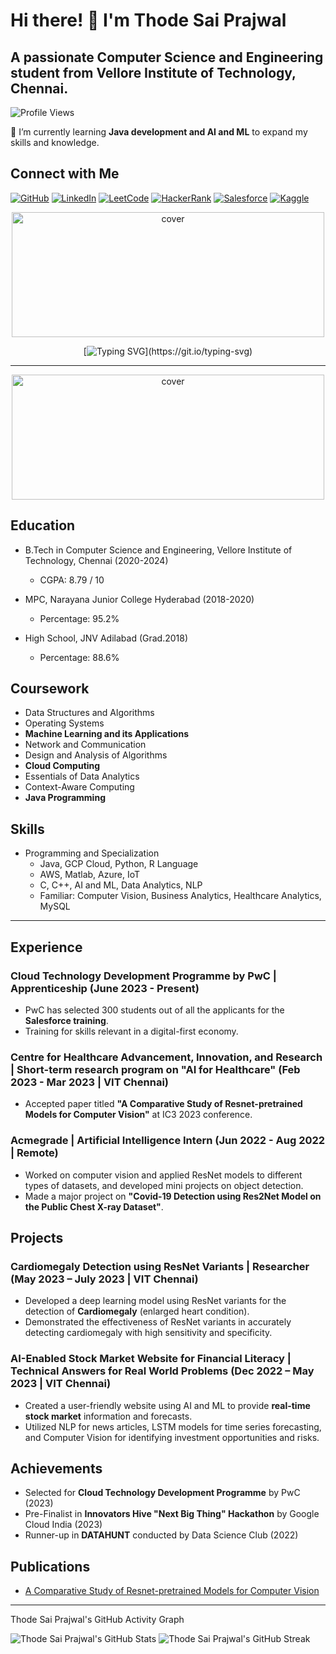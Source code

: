# Hi there! 👋 I'm Thode Sai Prajwal

## A passionate Computer Science and Engineering student from Vellore Institute of Technology, Chennai.

![Profile Views](https://komarev.com/ghpvc/?username=THODESAIPRAJWAL&color=blueviolet)

🌱 I’m currently learning **Java development and AI and ML** to expand my skills and knowledge.

## Connect with Me
[![GitHub](https://img.shields.io/badge/GitHub-THODESAIPRAJWAL-blue?logo=github&style=flat-square&logoColor=white)](https://github.com/THODESAIPRAJWAL)
[![LinkedIn](https://img.shields.io/badge/LinkedIn-Thode_Sai_Prajwal-blue?logo=linkedin&style=flat-square&logoColor=white)](https://www.linkedin.com/in/thode-sai-prajwal-436554191)
[![LeetCode](https://img.shields.io/badge/LeetCode-thodesaiprajwal-red?logo=leetcode&style=flat-square&logoColor=white)](https://leetcode.com/thodesaiprajwal/)
[![HackerRank](https://img.shields.io/badge/HackerRank-thodesaiprajwal-green?logo=hackerrank&style=flat-square&logoColor=white)](https://www.hackerrank.com/thodesaiprajwal)
[![Salesforce](https://img.shields.io/badge/salesforce-tsaiprajwal-blue?logo=salesforce&style=flat-square&logoColor=white)](https://trailblazer.me/id/tsaiprajwal)
[![Kaggle](https://img.shields.io/badge/Kaggle-thodesaiprajwal-orange?logo=kaggle&style=flat-square&logoColor=white)](https://www.kaggle.com/thodesaiprajwal)
<div align="center">
<img width="500" height="200" src="https://miro.medium.com/max/1444/1*Z5-lWkyzcRB5ahgm9qyxvg.png" alt="cover" />
</div>

<div align="center">
  
[![Typing SVG](https://readme-typing-svg.herokuapp.com?size=30&width=1000&lines=Welcome+To+Thode+Sai+Prajwal's+GitHub+Profile!)](https://git.io/typing-svg)
 
</div>
<hr>

<div align="center">
<img width="500" height="200" src="https://github.com/ankitjha2711/ankitjha2711/blob/main/animation_500_kxa883sd.gif?raw=true" alt="cover" />
</div>


## Education
- B.Tech in Computer Science and Engineering, Vellore Institute of Technology, Chennai (2020-2024)
  - CGPA: 8.79 / 10

- MPC, Narayana Junior College Hyderabad (2018-2020)
  - Percentage: 95.2%

- High School, JNV Adilabad (Grad.2018)
  - Percentage: 88.6%

## Coursework
- Data Structures and Algorithms
- Operating Systems
- **Machine Learning and its Applications**
- Network and Communication
- Design and Analysis of Algorithms
- **Cloud Computing**
- Essentials of Data Analytics
- Context-Aware Computing
- **Java Programming**

## Skills
- Programming and Specialization
  - Java, GCP Cloud, Python, R Language
  - AWS, Matlab, Azure, IoT
  - C, C++, AI and ML, Data Analytics, NLP
  - Familiar: Computer Vision, Business Analytics, Healthcare Analytics, MySQL

---

## Experience
### Cloud Technology Development Programme by PwC | Apprenticeship (June 2023 - Present)
- PwC has selected 300 students out of all the applicants for the **Salesforce training**.
- Training for skills relevant in a digital-first economy.

### Centre for Healthcare Advancement, Innovation, and Research | Short-term research program on "AI for Healthcare" (Feb 2023 - Mar 2023 | VIT Chennai)
- Accepted paper titled **"A Comparative Study of Resnet-pretrained Models for Computer Vision"** at IC3 2023 conference.

### Acmegrade | Artificial Intelligence Intern (Jun 2022 - Aug 2022 | Remote)
- Worked on computer vision and applied ResNet models to different types of datasets, and developed mini projects on object detection.
- Made a major project on **"Covid-19 Detection using Res2Net Model on the Public Chest X-ray Dataset"**.

## Projects
### Cardiomegaly Detection using ResNet Variants | Researcher (May 2023 – July 2023 | VIT Chennai)
- Developed a deep learning model using ResNet variants for the detection of **Cardiomegaly** (enlarged heart condition).
- Demonstrated the effectiveness of ResNet variants in accurately detecting cardiomegaly with high sensitivity and specificity.

### AI-Enabled Stock Market Website for Financial Literacy | Technical Answers for Real World Problems (Dec 2022 – May 2023 | VIT Chennai)
- Created a user-friendly website using AI and ML to provide **real-time stock market** information and forecasts.
- Utilized NLP for news articles, LSTM models for time series forecasting, and Computer Vision for identifying investment opportunities and risks.

## Achievements
- Selected for **Cloud Technology Development Programme** by PwC (2023)
- Pre-Finalist in **Innovators Hive "Next Big Thing" Hackathon** by Google Cloud India (2023)
- Runner-up in **DATAHUNT** conducted by Data Science Club (2022)

## Publications
- [A Comparative Study of Resnet-pretrained Models for Computer Vision](link_to_your_publication)
<hr>

Thode Sai Prajwal's GitHub Activity Graph

![Thode Sai Prajwal's GitHub Stats](https://github-readme-stats.vercel.app/api?username=THODESAIPRAJWAL&show_icons=true&theme=radical)             ![Thode Sai Prajwal's GitHub Streak](https://github-readme-streak-stats.herokuapp.com/?user=THODESAIPRAJWAL&theme=radical)                                                                                                           

